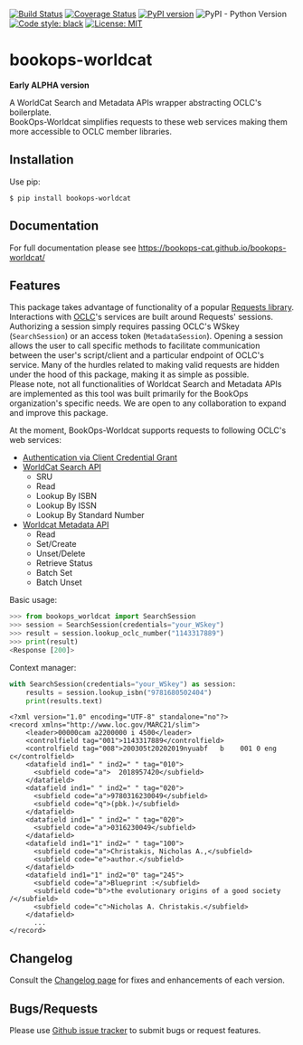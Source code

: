 [![Build Status](https://travis-ci.com/BookOps-CAT/bookops-worldcat.svg?branch=master)](https://travis-ci.com/BookOps-CAT/bookops-worldcat) [![Coverage Status](https://coveralls.io/repos/github/BookOps-CAT/bookops-worldcat/badge.svg?branch=master&service=github)](https://coveralls.io/github/BookOps-CAT/bookops-worldcat?branch=master) [![PyPI version](https://badge.fury.io/py/bookops-worldcat.svg)](https://badge.fury.io/py/bookops-worldcat) ![PyPI - Python Version](https://img.shields.io/pypi/pyversions/bookops-worldcat) [![Code style: black](https://img.shields.io/badge/code%20style-black-000000.svg)](https://github.com/psf/black) [![License: MIT](https://img.shields.io/badge/License-MIT-yellow.svg)](https://opensource.org/licenses/MIT)    

# bookops-worldcat  
**Early ALPHA version**

A WorldCat Search and Metadata APIs wrapper abstracting OCLC's boilerplate.  
BookOps-Worldcat simplifies requests to these web services making them more accessible to OCLC member libraries.

## Installation

Use pip:

`$ pip install bookops-worldcat`

## Documentation

For full documentation please see https://bookops-cat.github.io/bookops-worldcat/


## Features

This package takes advantage of functionality of a popular [Requests library](https://requests.readthedocs.io/en/master/). Interactions with [OCLC](https://www.oclc.org/en/home.html)'s services are built around Requests' sessions. Authorizing a session simply requires passing OCLC's WSkey (`SearchSession`) or an access token (`MetadataSession`). Opening a session allows the user to call specific methods to facilitate communication between the user's script/client and a particular endpoint of OCLC's service. Many of the hurdles related to making valid requests are hidden under the hood of this package, making it as simple as possible.  
Please note, not all functionalities of Worldcat Search and Metadata APIs are implemented as this tool was built primarily for the BookOps organization's specific needs. We are open to any collaboration to expand and improve this package.  

At the moment, BookOps-Worldcat supports requests to following OCLC's web services:  

+ [Authentication via Client Credential Grant](https://www.oclc.org/developer/develop/authentication/oauth/client-credentials-grant.en.html)
+ [WorldCat Search API](https://www.oclc.org/developer/develop/web-services/worldcat-search-api.en.html
)  
    + SRU
    + Read
    + Lookup By ISBN
    + Lookup By ISSN
    + Lookup By Standard Number
+ [Worldcat Metadata API](https://www.oclc.org/developer/develop/web-services/worldcat-metadata-api.en.html)
    + Read
    + Set/Create
    + Unset/Delete
    + Retrieve Status
    + Batch Set
    + Batch Unset


Basic usage:
```python
>>> from bookops_worldcat import SearchSession
>>> session = SearchSession(credentials="your_WSkey")
>>> result = session.lookup_oclc_number("1143317889")
>>> print(result)
<Response [200]>
```

Context manager:
```python
with SearchSession(credentials="your_WSkey") as session:
    results = session.lookup_isbn("9781680502404")
    print(results.text)
```
```
<?xml version="1.0" encoding="UTF-8" standalone="no"?>
<record xmlns="http://www.loc.gov/MARC21/slim">
    <leader>00000cam a2200000 i 4500</leader>
    <controlfield tag="001">1143317889</controlfield>
    <controlfield tag="008">200305t20202019nyuabf   b    001 0 eng c</controlfield>
    <datafield ind1=" " ind2=" " tag="010">
      <subfield code="a">  2018957420</subfield>
    </datafield>
    <datafield ind1=" " ind2=" " tag="020">
      <subfield code="a">9780316230049</subfield>
      <subfield code="q">(pbk.)</subfield>
    </datafield>
    <datafield ind1=" " ind2=" " tag="020">
      <subfield code="a">0316230049</subfield>
    </datafield>
    <datafield ind1="1" ind2=" " tag="100">
      <subfield code="a">Christakis, Nicholas A.,</subfield>
      <subfield code="e">author.</subfield>
    </datafield>
    <datafield ind1="1" ind2="0" tag="245">
      <subfield code="a">Blueprint :</subfield>
      <subfield code="b">the evolutionary origins of a good society /</subfield>
      <subfield code="c">Nicholas A. Christakis.</subfield>
    </datafield>
      ...
</record>
```

## Changelog

Consult the [Changelog page](https://bookops-cat.github.io/bookops-worldcat/changelog/) for fixes and enhancements of each version. 

## Bugs/Requests  

Please use [Github issue tracker](https://github.com/BookOps-CAT/bookops-worldcat/issues) to submit bugs or request features.
